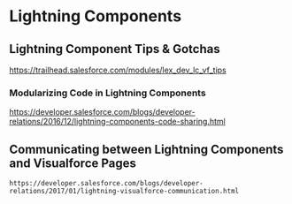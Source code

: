 # Lightning Components

## Lightning Component Tips & Gotchas
  https://trailhead.salesforce.com/modules/lex_dev_lc_vf_tips

### Modularizing Code in Lightning Components
  https://developer.salesforce.com/blogs/developer-relations/2016/12/lightning-components-code-sharing.html

##  Communicating between Lightning Components and Visualforce Pages
    https://developer.salesforce.com/blogs/developer-relations/2017/01/lightning-visualforce-communication.html

